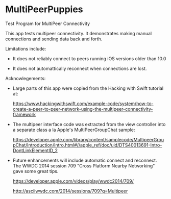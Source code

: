 # MultiPeerPuppies
Test Program for MultiPeer Connectivity

This app tests multipeer connectivity. It demonstrates making manual connections and sending data back and forth. 

Limitations include:

* It does not reliably connect to peers running iOS versions older than 10.0

* It does not automattically reconnect when connections are lost. 

Acknowlegements:

* Large parts of this app were copied from the Hacking with Swift tutorial at: 

  https://www.hackingwithswift.com/example-code/system/how-to-create-a-peer-to-peer-network-using-the-multipeer-connectivity-framework

* The multipeer interface code was extracted from the view controller into a separate class a la Apple's MultiPeerGroupChat sample: 

  https://developer.apple.com/library/content/samplecode/MultipeerGroupChat/Introduction/Intro.html#//apple_ref/doc/uid/DTS40013691-Intro-DontLinkElementID_2

* Future enhancements will include automatic connect and reconnect. The WWDC 2014 session 709 "Cross Platform Nearby Networking" gave some great tips. 

  https://developer.apple.com/videos/play/wwdc2014/709/ 

  http://asciiwwdc.com/2014/sessions/709?q=Multipeer 
